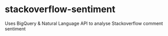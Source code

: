 # stackoverflow-sentiment
Uses BigQuery &amp; Natural Language API to analyse Stackoverflow comment sentiment
